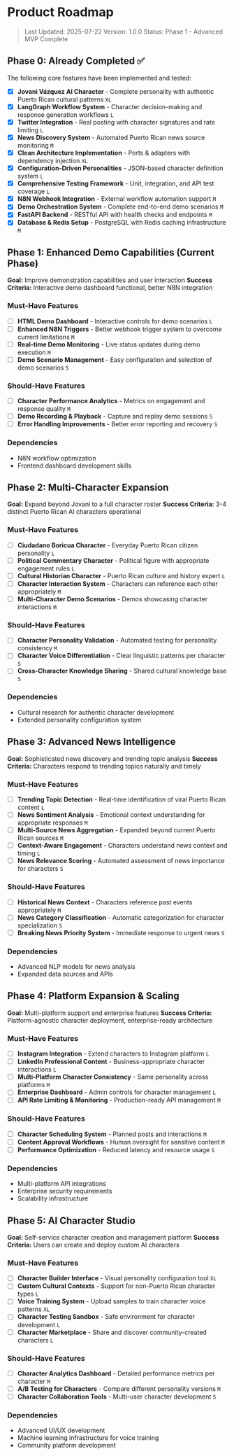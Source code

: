 # Product Roadmap

> Last Updated: 2025-07-22
> Version: 1.0.0
> Status: Phase 1 - Advanced MVP Complete

## Phase 0: Already Completed ✅

The following core features have been implemented and tested:

- [x] **Jovani Vázquez AI Character** - Complete personality with authentic Puerto Rican cultural patterns `XL`
- [x] **LangGraph Workflow System** - Character decision-making and response generation workflows `L`
- [x] **Twitter Integration** - Real posting with character signatures and rate limiting `L`
- [x] **News Discovery System** - Automated Puerto Rican news source monitoring `M`
- [x] **Clean Architecture Implementation** - Ports & adapters with dependency injection `XL`
- [x] **Configuration-Driven Personalities** - JSON-based character definition system `L`
- [x] **Comprehensive Testing Framework** - Unit, integration, and API test coverage `L`
- [x] **N8N Webhook Integration** - External workflow automation support `M`
- [x] **Demo Orchestration System** - Complete end-to-end demo scenarios `M`
- [x] **FastAPI Backend** - RESTful API with health checks and endpoints `M`
- [x] **Database & Redis Setup** - PostgreSQL with Redis caching infrastructure `M`

## Phase 1: Enhanced Demo Capabilities (Current Phase)

**Goal:** Improve demonstration capabilities and user interaction
**Success Criteria:** Interactive demo dashboard functional, better N8N integration

### Must-Have Features

- [ ] **HTML Demo Dashboard** - Interactive controls for demo scenarios `L`
- [ ] **Enhanced N8N Triggers** - Better webhook trigger system to overcome current limitations `M`
- [ ] **Real-time Demo Monitoring** - Live status updates during demo execution `M`
- [ ] **Demo Scenario Management** - Easy configuration and selection of demo scenarios `S`

### Should-Have Features

- [ ] **Character Performance Analytics** - Metrics on engagement and response quality `M`
- [ ] **Demo Recording & Playback** - Capture and replay demo sessions `S`
- [ ] **Error Handling Improvements** - Better error reporting and recovery `S`

### Dependencies

- N8N workflow optimization
- Frontend dashboard development skills

## Phase 2: Multi-Character Expansion

**Goal:** Expand beyond Jovani to a full character roster
**Success Criteria:** 3-4 distinct Puerto Rican AI characters operational

### Must-Have Features

- [ ] **Ciudadano Boricua Character** - Everyday Puerto Rican citizen personality `L`
- [ ] **Political Commentary Character** - Political figure with appropriate engagement rules `L`
- [ ] **Cultural Historian Character** - Puerto Rican culture and history expert `L`
- [ ] **Character Interaction System** - Characters can reference each other appropriately `M`
- [ ] **Multi-Character Demo Scenarios** - Demos showcasing character interactions `M`

### Should-Have Features

- [ ] **Character Personality Validation** - Automated testing for personality consistency `M`
- [ ] **Character Voice Differentiation** - Clear linguistic patterns per character `S`
- [ ] **Cross-Character Knowledge Sharing** - Shared cultural knowledge base `S`

### Dependencies

- Cultural research for authentic character development
- Extended personality configuration system

## Phase 3: Advanced News Intelligence

**Goal:** Sophisticated news discovery and trending topic analysis
**Success Criteria:** Characters respond to trending topics naturally and timely

### Must-Have Features

- [ ] **Trending Topic Detection** - Real-time identification of viral Puerto Rican content `L`
- [ ] **News Sentiment Analysis** - Emotional context understanding for appropriate responses `M`
- [ ] **Multi-Source News Aggregation** - Expanded beyond current Puerto Rican sources `M`
- [ ] **Context-Aware Engagement** - Characters understand news context and timing `L`
- [ ] **News Relevance Scoring** - Automated assessment of news importance for characters `S`

### Should-Have Features

- [ ] **Historical News Context** - Characters reference past events appropriately `M`
- [ ] **News Category Classification** - Automatic categorization for character specialization `S`
- [ ] **Breaking News Priority System** - Immediate response to urgent news `S`

### Dependencies

- Advanced NLP models for news analysis
- Expanded data sources and APIs

## Phase 4: Platform Expansion & Scaling

**Goal:** Multi-platform support and enterprise features
**Success Criteria:** Platform-agnostic character deployment, enterprise-ready architecture

### Must-Have Features

- [ ] **Instagram Integration** - Extend characters to Instagram platform `L`
- [ ] **LinkedIn Professional Content** - Business-appropriate character interactions `L`
- [ ] **Multi-Platform Character Consistency** - Same personality across platforms `M`
- [ ] **Enterprise Dashboard** - Admin controls for character management `L`
- [ ] **API Rate Limiting & Monitoring** - Production-ready API management `M`

### Should-Have Features

- [ ] **Character Scheduling System** - Planned posts and interactions `M`
- [ ] **Content Approval Workflows** - Human oversight for sensitive content `M`
- [ ] **Performance Optimization** - Reduced latency and resource usage `S`

### Dependencies

- Multi-platform API integrations
- Enterprise security requirements
- Scalability infrastructure

## Phase 5: AI Character Studio

**Goal:** Self-service character creation and management platform
**Success Criteria:** Users can create and deploy custom AI characters

### Must-Have Features

- [ ] **Character Builder Interface** - Visual personality configuration tool `XL`
- [ ] **Custom Cultural Contexts** - Support for non-Puerto Rican character types `L`
- [ ] **Voice Training System** - Upload samples to train character voice patterns `XL`
- [ ] **Character Testing Sandbox** - Safe environment for character development `L`
- [ ] **Character Marketplace** - Share and discover community-created characters `L`

### Should-Have Features

- [ ] **Character Analytics Dashboard** - Detailed performance metrics per character `M`
- [ ] **A/B Testing for Characters** - Compare different personality versions `M`
- [ ] **Character Collaboration Tools** - Multi-user character development `S`

### Dependencies

- Advanced UI/UX development
- Machine learning infrastructure for voice training
- Community platform development